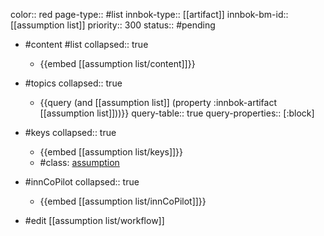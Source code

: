 color:: red
page-type:: #list
innbok-type:: [[artifact]]
innbok-bm-id:: [[assumption list]]
priority:: 300
status:: #pending

- #content #list
  collapsed:: true
	- {{embed [[assumption list/content]]}}
- #topics
   collapsed:: true
    - {{query (and [[assumption list]] (property :innbok-artifact [[assumption list]]))}}
      query-table:: true
      query-properties:: [:block]
- #keys
  collapsed:: true
	- {{embed [[assumption list/keys]]}}
	- #class: [assumption](https://go.innbok.com/#/page/innBoK%2Fclass%2Fassumption)
- #innCoPilot
   collapsed:: true
	 - {{embed [[assumption list/innCoPilot]]}}

- #edit [[assumption list/workflow]]

